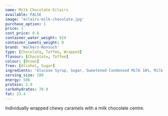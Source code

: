 ```yaml
---
name: Milk Chocolate Eclairs
available: FALSE
image: 'eclairs-milk-chocolate.jpg'
purchase_option: 1
price: 1
cost_price: 0.6
container_water_weight: 919
container_sweets_weight: 0
brand: 'Walkers-Nonsuch'
type: [Chocolate, Toffee, Wrapped]
flavour: [Chocolate, Toffee]
colour: [Brown]
free: [Alcohol, Sugar]
ingredients: 'Glucose Syrup, Sugar, Sweetened Condensed Milk 18%, Milk Chocolate 16% ((Cocoa Solids 35%, Milk Solids 14%), Sugar, Cocoa Mass 36%, Whole Milk Powder 15%, Soya Lecithin, Vanilline Flavour), Vegetable Oil (Palm Oil), Butter 4%, Salt, Molasses, Emulsifier (E471), Flavourings'
serving_size: 100
energy: 506
protein: 2.9
carbohydrates: 70.9
fat: 23.4
---
```

Individually wrapped chewy caramels with a milk chocolate centre.